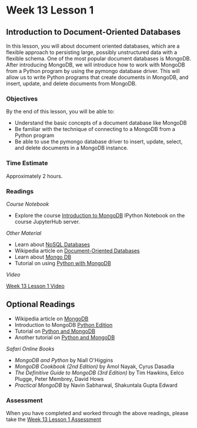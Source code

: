 # Week 13 Lesson 1 #
## Introduction to Document-Oriented Databases ##

In this lesson, you will about document oriented databases, which are a flexible approach to persisting large, possibly unstructured data with a flexible schema. One of the most popular document databases is MongoDB. After introducing MongoDB, we will introduce how to work with MongoDB from a Python program by using the pymongo database driver. This will allow us to write Python programs that create documents in MongoDB, and insert, update, and delete documents from MongoDB.

### Objectives ###

By the end of this lesson, you will be able to:

- Understand the basic concepts of a document database like MongoDB
- Be familiar with the technique of connecting to a MongoDB from a Python program
- Be able to use the pymongo database driver to insert, update, select, and delete documents in a MongoDB instance.

### Time Estimate ###

Approximately 2 hours.

### Readings ####

_Course Notebook_

- Explore the course [Introduction to MongoDB][l1nb] IPython Notebook on the course JupyterHub server.

_Other Material_

- Learn about [NoSQL Databases][inosql]
- Wikipedia article on [Document-Oriented Databases][wddb]
- Learn about [Mongo DB][imongodb]
- Tutorial on using [Python with MongoDB][tpmdb]

_Video_

[Week 13 Lesson 1 Video][lv]

## Optional Readings ##

- Wikipedia article on [MongoDB][wmdb]
- Introduction to MongoDB [Python Edition][pe]
- Tutorial on [Python and MongoDB][bpmdb]
- Another tutorial on [Python and MongoDB][apmdb]

_Safari Online Books_

- _MongoDB and Python_ by Niall O'Higgins
- _MongoDB Cookbook (2nd Edition)_ by Amol Nayak, Cyrus Dasadia
- _The Definitive Guide to MongoDB (3rd Edition)_ by Tim Hawkins, Eelco Plugge, Peter Membrey, David Hows
- _Practical MongoDB_ by Navin Sabharwal, Shakuntala Gupta Edward

### Assessment ###

When you have completed and worked through the above readings, please take the [Week 13 Lesson 1 Assessment][la]

[l1nb]: ../notebooks/intro2mongodb.ipynb
[la]: https://learn.illinois.edu/mod/quiz/view.php?id=1844478
[lv]: https://mediaspace.illinois.edu/media/w13l1/1_j4p9x7gu

[inosql]: http://www.w3resource.com/mongodb/nosql.php

[imongodb]: http://www.w3resource.com/mongodb/introduction-mongodb.php

[wmdb]: https://en.wikipedia.org/wiki/MongoDB
[wddb]: https://en.wikipedia.org/wiki/Document-oriented_database
[bpmdb]: https://marcobonzanini.com/2015/09/07/getting-started-with-mongodb-and-python/
[tpmdb]: http://api.mongodb.org/python/current/tutorial.html
[pe]: https://docs.mongodb.org/getting-started/python/
[apmdb]: https://altons.github.io/python/2013/01/21/gentle-introduction-to-mongodb-using-pymongo/
